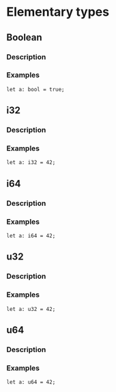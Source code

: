 # Elementary types

## Boolean

### Description

### Examples

```inference
let a: bool = true;
```

## i32

### Description

### Examples

```inference
let a: i32 = 42;
```

## i64

### Description

### Examples

```inference
let a: i64 = 42;
```

## u32

### Description

### Examples

```inference
let a: u32 = 42;
```

## u64

### Description

### Examples

```inference
let a: u64 = 42;
```
